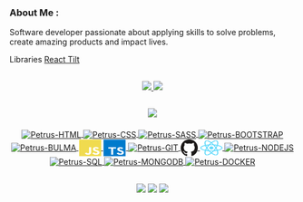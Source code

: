
### About Me :
Software developer passionate about applying skills to solve problems, create amazing products and impact lives.

Libraries
[React Tilt](https://github.com/jonathandion/react-tilt)

##
  
<div align="center">
  <a href="https://github.com/PetrusBorges">
  <img height="165em" src="https://github-readme-stats.vercel.app/api?username=PetrusBorges&show_icons=true&theme=dark&include_all_commits=true&count_private=true"/>
  <img height="165em" src="https://github-readme-stats.vercel.app/api/top-langs/?username=PetrusBorges&layout=compact&langs_count=7&theme=dark"/>
  
  ##
  
  <img height="165em" src="http://github-readme-streak-stats.herokuapp.com?user=PetrusBorges&theme=dark"/>
</div>
<div style="display: inline_block" align="center"><br>
  <img align="center" alt="Petrus-HTML" height="30" width="40" src="https://cdn.jsdelivr.net/gh/devicons/devicon/icons/html5/html5-original.svg">
  <img align="center" alt="Petrus-CSS" height="30" width="40" src="https://cdn.jsdelivr.net/gh/devicons/devicon/icons/css3/css3-original.svg">
  <img align="center" alt="Petrus-SASS" height="30" width="40" src="https://cdn.jsdelivr.net/gh/devicons/devicon/icons/sass/sass-original.svg">
  <img align="center" alt="Petrus-BOOTSTRAP" height="30" width="40" src="https://cdn.jsdelivr.net/gh/devicons/devicon/icons/bootstrap/bootstrap-original.svg">
  <img align="center" alt="Petrus-BULMA" height="30" width="40" src="https://cdn.jsdelivr.net/gh/devicons/devicon/icons/bulma/bulma-plain.svg">
  <img align="center" alt="Petrus-Js" height="30" width="40" src="https://raw.githubusercontent.com/devicons/devicon/master/icons/javascript/javascript-plain.svg">
  <img align="center" alt="Petrus-Ts" height="30" width="40" src="https://raw.githubusercontent.com/devicons/devicon/master/icons/typescript/typescript-plain.svg">
  <img align="center" alt="Petrus-GIT" height="30" width="40" src="https://cdn.jsdelivr.net/gh/devicons/devicon/icons/git/git-original.svg">
  <img align="center" alt="Petrus-GITHUB" height="30" width="30" src="/assets/GitHub.png">
  <img align="center" alt="Petrus-React" height="30" width="40" src="https://raw.githubusercontent.com/devicons/devicon/master/icons/react/react-original.svg">
  <img align="center" alt="Petrus-NODEJS" height="30" width="40" src="https://cdn.jsdelivr.net/gh/devicons/devicon/icons/nodejs/nodejs-original.svg">
  <img align="center" alt="Petrus-SQL" height="30" width="40" src="https://cdn.jsdelivr.net/gh/devicons/devicon/icons/postgresql/postgresql-original.svg">
  <img align="center" alt="Petrus-MONGODB" height="30" width="40" src="https://cdn.jsdelivr.net/gh/devicons/devicon/icons/mongodb/mongodb-original.svg">
  <img align="center" alt="Petrus-DOCKER" height="45" width="40" src="https://cdn.jsdelivr.net/gh/devicons/devicon/icons/docker/docker-original.svg">
</div>
  
##
  
<div align="center"> 
  <a href="https://www.instagram.com/petrus.borges/" target="_blank"><img src="https://img.shields.io/badge/-Instagram-%23333?style=for-the-badge&logo=instagram&logoColor=white" target="_blank"></a>
  <a href = "mailto:contatopetrusborges@gmail.com"><img src="https://img.shields.io/badge/-Gmail-%23333?style=for-the-badge&logo=gmail&logoColor=white" target="_blank"></a>
  <a href="https://www.linkedin.com/in/petrusborgesmachado/" target="_blank"><img src="https://img.shields.io/badge/-LinkedIn-%23333?style=for-the-badge&logo=linkedin&logoColor=white" target="_blank"></a> 
</div>
